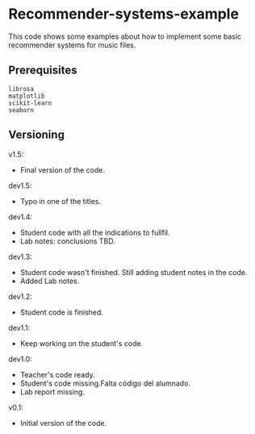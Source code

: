 # Recommender-systems-example

This code shows some examples about how to implement some basic recommender systems for music files.



## Prerequisites

```
librosa
matplotlib
scikit-learn
seaborn
```

## Versioning
v1.5:
* Final version of the code.

dev1.5:
* Typo in one of the titles.

dev1.4:
* Student code with all the indications to fullfil.
* Lab notes: conclusions TBD.

dev1.3:
* Student code wasn't finished. Still adding student notes in the code.
* Added Lab notes.

dev1.2:
* Student code is finished.

dev1.1:
* Keep working on the student's code.

dev1.0:
* Teacher's code ready.
* Student's code missing.Falta código del alumnado.
* Lab report missing.

v0.1:
* Initial version of the code.
